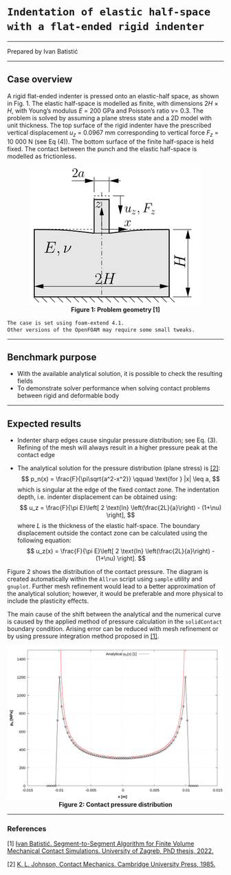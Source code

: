 

# `Indentation of elastic half-space with a flat-ended rigid indenter`

---

Prepared by Ivan Batistić

---

## Case overview

A rigid flat-ended indenter is pressed onto an elastic-half space, as shown in Fig. 1. The elastic half-space is modelled as finite, with dimensions $2H$ × $H$, with Young’s modulus $E$ = 200 GPa and Poisson’s ratio $\nu$= 0.3. The problem is solved by assuming a plane stress state and a 2D model with unit thickness. The top surface of the rigid indenter have the prescribed vertical displacement $u_z$ = 0.0967 mm corresponding to vertical force $F_z$ = 10 000 N (see Eq (4)). The bottom surface of the finite half-space is held fixed. The contact between the punch and the elastic half-space is modelled as frictionless.

<div style="text-align: center;">
  <img src="./images/flatEndedRigidIndenter-geometry.png" alt="Image" width="400">
    <figcaption>
     <strong>Figure 1: Problem geometry [1]</strong>
    </figcaption>
</div>


```warning
The case is set using foam-extend 4.1. 
Other versions of the OpenFOAM may require some small tweaks.
```

---

## Benchmark purpose

* With the available analytical solution, it is possible to check the resulting fields
* To demonstrate solver performance when solving contact problems between rigid and deformable body

---

## Expected results

* Indenter sharp edges cause singular pressure distribution; see Eq. (3). Refining of the mesh will always result in a higher pressure peak at the contact edge

* The analytical solution for the pressure distribution (plane stress) is [[2]](https://www.cambridge.org/core/books/contact-mechanics/E3707F77C2EBCE727C3911AFBD2E4AC2):
  $$
  p_n(x) = \frac{F}{\pi\sqrt{a^2-x^2}} \qquad \text{for } |x| \leq a,
  $$
  which is singular at the edge of the fixed contact zone. The indentation depth, i.e. indenter displacement can be obtained using:
  $$
  u_z = \frac{F}{\pi E}\left[ 2 \text{ln} \left(\frac{2L}{a}\right) - (1+\nu) \right],
  $$
  where $L$ is the thickness of the elastic half-space. The boundary displacement outside the contact zone can be calculated using the following equation:
  $$
  u_z(x) = \frac{F}{\pi E}\left[ 2 \text{ln} \left(\frac{2L}{a}\right) - (1+\nu) \right].
  $$

Figure 2 shows the distribution of the contact pressure. The diagram is created automatically within the `Allrun` script using `sample` utility and `gnuplot`. Further mesh refinement would lead to a better approximation of the analytical solution; however, it would be preferable and more physical to include the plasticity effects. 

The main cause of the shift between the analytical and the numerical curve is caused by the applied method of pressure calculation in the `solidContact` boundary condition. Arising error can be reduced with mesh refinement or by using pressure integration method proposed in [[1]](https://repozitorij.unizg.hr/islandora/search/Segment-to-Segment%20Algorithm%20for%20Finite%20Volume%20Mechanical%20Contact%20Simulations?type=dismax).

<div style="text-align: center;">
  <img src="./images/flatEndedRigidIndenter-pressureDistribution.png" alt="Image" width="600">
    <figcaption>
     <strong>Figure 2: Contact pressure distribution</strong>
    </figcaption>
</div>


---

### References 

[1] [Ivan Batistić. Segment-to-Segment Algorithm for Finite Volume Mechanical Contact Simulations. University of Zagreb, PhD thesis, 2022.](https://repozitorij.unizg.hr/islandora/search/Segment-to-Segment%20Algorithm%20for%20Finite%20Volume%20Mechanical%20Contact%20Simulations?type=dismax)

[2] [K. L. Johnson, Contact Mechanics. Cambridge University Press, 1985.](https://www.cambridge.org/core/books/contact-mechanics/E3707F77C2EBCE727C3911AFBD2E4AC2)





